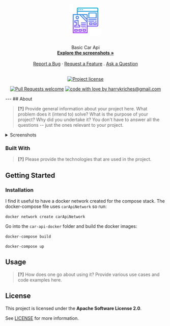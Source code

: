 <h1 align="center">
  <a href="https://github.com/harrykriches@gmail.com/basic-car-api">
    <!-- Please provide path to your logo here -->
    <img src="docs/images/logo.svg" alt="Logo" width="100" height="100">
  </a>
</h1>

<div align="center">
  Basic Car Api
  <br />
  <a href="#about"><strong>Explore the screenshots »</strong></a>
  <br />
  <br />
  <a href="https://github.com/harrykriches@gmail.com/basic-car-api/issues/new?assignees=&labels=bug&template=01_BUG_REPORT.md&title=bug%3A+">Report a Bug</a>
  ·
  <a href="https://github.com/harrykriches@gmail.com/basic-car-api/issues/new?assignees=&labels=enhancement&template=02_FEATURE_REQUEST.md&title=feat%3A+">Request a Feature</a>
  .
  <a href="https://github.com/harrykriches@gmail.com/basic-car-api/issues/new?assignees=&labels=question&template=04_SUPPORT_QUESTION.md&title=support%3A+">Ask a Question</a>
</div>

<div align="center">
<br />

[![Project license](https://img.shields.io/github/license/harrykriches@gmail.com/basic-car-api.svg?style=flat-square)](LICENSE)

[![Pull Requests welcome](https://img.shields.io/badge/PRs-welcome-ff69b4.svg?style=flat-square)](https://github.com/harrykriches@gmail.com/basic-car-api/issues?q=is%3Aissue+is%3Aopen+label%3A%22help+wanted%22)
[![code with love by harrykriches@gmail.com](https://img.shields.io/badge/%3C%2F%3E%20with%20%E2%99%A5%20by-harrykriches@gmail.com-ff1414.svg?style=flat-square)](https://github.com/harrykriches@gmail.com)

</div>
---
## About

> **[?]**
> Provide general information about your project here.
> What problem does it (intend to) solve?
> What is the purpose of your project?
> Why did you undertake it?
> You don't have to answer all the questions -- just the ones relevant to your project.

<details>
<summary>Screenshots</summary>
<br>

> **[?]**
> Please provide your screenshots here.

|                               Home Page                               |                               Login Page                               |
| :-------------------------------------------------------------------: | :--------------------------------------------------------------------: |
| <img src="docs/images/screenshot.png" title="Home Page" width="100%"> | <img src="docs/images/screenshot.png" title="Login Page" width="100%"> |

</details>

### Built With

> **[?]**
> Please provide the technologies that are used in the project.

## Getting Started

### Installation

I find it useful to have a docker network created for the compose stack. The docker-compose file uses `carApiNetwork` so run:

`docker network create carApiNetwork`

Go into the `car-api-docker` folder and build the docker images:

`docker-compose build`

`docker-compose up`

## Usage

> **[?]**
> How does one go about using it?
> Provide various use cases and code examples here.

## License

This project is licensed under the **Apache Software License 2.0**.

See [LICENSE](LICENSE) for more information.

